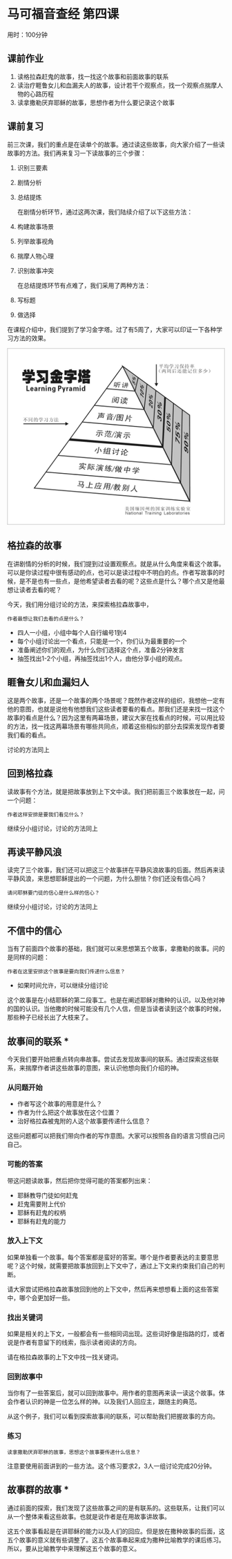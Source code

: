 # 马可福音查经 第四课

用时：100分钟

## 课前作业

1. 读格拉森赶鬼的故事，找一找这个故事和前面故事的联系
2. 读治疗睚鲁女儿和血漏夫人的故事，设计若干个观察点，找一个观察点揣摩人物的心路历程
3. 读拿撒勒厌弃耶稣的故事，思想作者为什么要记录这个故事


## 课前复习

前三次课，我们的重点是在读单个的故事。通过读这些故事，向大家介绍了一些读故事的方法。我们再来复习一下读故事的三个步骤：

1. 识别三要素
2. 剧情分析
3. 总结提炼


   在剧情分析环节，通过这两次课，我们陆续介绍了以下这些方法：
1. 构建故事场景
2. 列举故事视角
3. 揣摩人物心理
4. 识别故事冲突


   在总结提炼环节有点难了，我们采用了两种方法：
1. 写标题
2. 做选择

在课程介绍中，我们提到了学习金字塔。过了有5周了，大家可以印证一下各种学习方法的效果。

![学习金字塔图片](./附件/00学习金字塔.jpg)

## 格拉森的故事

在讲剧情的分析的时候，我们提到过设置观察点。就是从什么角度来看这个故事。可以是你读过程中很有感动的点，也可以是读过程中不明白的点。作者写故事的时候，是不是也有一些点，是他希望读者去看的呢？这些点是什么？哪个点又是他最想让读者去看的呢？

今天，我们用分组讨论的方法，来探索格拉森故事中，

```
作者最想让我们去看的点是什么？
```

- 四人一小组，小组中每个人自行编号1到4
- 每个小组讨论出一个看点，只能是一个，你们认为最重要的一个
- 准备阐述你们的观点，为什么你们选择这个点，准备2分钟发言
- 抽签找出1-2个小组，再抽签找出1个人，由他分享小组的观点。



## 睚鲁女儿和血漏妇人

这是两个故事，还是一个故事的两个场景呢？既然作者这样的组织，我想他一定有他的意图，也就是说他有他想我们这些读者要看的看点。那我们还是来找一找这个故事的看点是什么？因为这里有两幕场景，建议大家在找看点的时候，可以用比较的方法，找一找这两幕场景有哪些共同点，顺着这些相似的部分去探索发现作者要我们看的看点。

讨论的方法同上

## 回到格拉森

读故事有个方法，就是把故事放到上下文中读。我们把前面三个故事放在一起，问一个问题：

```
作者这样安排是要我们看见什么？
```

继续分小组讨论，讨论的方法同上

## 再读平静风浪

读完了三个故事，我们还可以把这三个故事拼在平静风浪故事的后面。然后再来读平静风浪，来思想耶稣提出的一个问题，为什么胆怯？你们还没有信心吗？

```
请问耶稣要门徒的信心是什么样的信心？
```

继续分小组讨论，讨论的方法同上

## 不信中的信心

当有了前面四个故事的基础，我们就可以来思想第五个故事，拿撒勒的故事。问的是同样的问题：

```
作者在这里安排这个故事是要向我们传递什么信息？
```

- 如果时间允许，可以继续分组讨论

这个故事是在小结耶稣的第二段事工。也是在阐述耶稣对撒种的认识。以及他对神的国的认识。当他撒的时候可能没有几个人信，但是当读者读到这个故事的时候，那些种子已经长出了大枝来了。

## 故事间的联系 *

今天我们要开始把重点转向串故事。尝试去发现故事间的联系。通过探索这些联系，来揣摩作者讲这些故事的意图，来认识他想向我们介绍的神。

### 从问题开始

- 作者写这个故事的用意是什么？
- 作者为什么把这个故事放在这个位置？
- 治好格拉森被鬼附的人这个故事要传递什么信息？

这些问题都可以把我们带向作者的写作意图。大家可以按照各自的语言习惯自己问自己。

### 可能的答案

带这问题读故事，然后把你觉得可能的答案都列出来：

- 耶稣教导门徒如何赶鬼
- 赶鬼需要附上代价
- 耶稣有赶鬼的权柄
- 耶稣有赶鬼的能力

### 放入上下文

如果单独看一个故事。每个答案都是蛮好的答案。哪个是作者要表达的主要意思呢？这个时候，就需要把故事放回到上下文中了，通过上下文来约束我们自己的判断。

请大家尝试把格拉森故事放回到他的上下文中，然后再来想想看上面的这些答案中，哪个会更加好一些。

### 找出关键词

如果是相关的上下文，一般都会有一些相同词出现。这些词好像是指路的灯，或者说是作者有意留下的线索，指示读者阅读的方向。

请在格拉森故事的上下文中找一找关键词。

### 回到故事中

当你有了一些答案后，就可以回到故事中。用作者的意图再来读一读这个故事。体会作者认识的神是一位怎么样的神。以及我们人回应主，跟随主的典范。

从这个例子，我们可以看到探索故事间的联系，可以帮助我们把握故事的方向。

### 练习

```
读拿撒勒厌弃耶稣的故事，思想这个故事要传递什么信息？
```

注意要使用前面讲到的一些方法。这个练习要求2，3人一组讨论完成20分钟。

## 故事群的故事 *

通过前面的探索，我们发现了这些故事之间的是有联系的。这些联系，让我们可以从一个整体来看这些故事。也就是说作者是在用故事讲故事。

这五个故事看起是在讲耶稣的能力以及人们的回应。但是放在撒种故事的后面，这五个故事的意义就有些调整了。这五个故事串起来成为撒种比喻教学的课后练习。所以，要从比喻教学中来理解这五个故事的意义。






